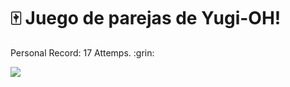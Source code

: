 # :mahjong: Juego de parejas de Yugi-OH!

<p>Personal Record: 17 Attemps. :grin:</p>

<img src="https://github.com/DoctorBIOS1990/game-parejas-yugiOH-/blob/main/Screenshot.jpg">
